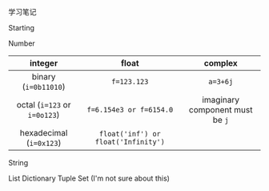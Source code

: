 学习笔记

Starting



Number 

|           integer            |                float                |             complex             |
| :--------------------------: | :---------------------------------: | :-----------------------------: |
|     binary (`i=0b11010`)     |             `f=123.123`             |            `a=3+6j`             |
| octal (`i=123` or `i=0o123`) |       `f=6.154e3 or f=6154.0`       | imaginary component must be `j` |
|   hexadecimal (`i=0x123`)    | `float('inf') or float('Infinity')` |                                 |



String



List
Dictionary
Tuple
Set (I'm not sure about this)

